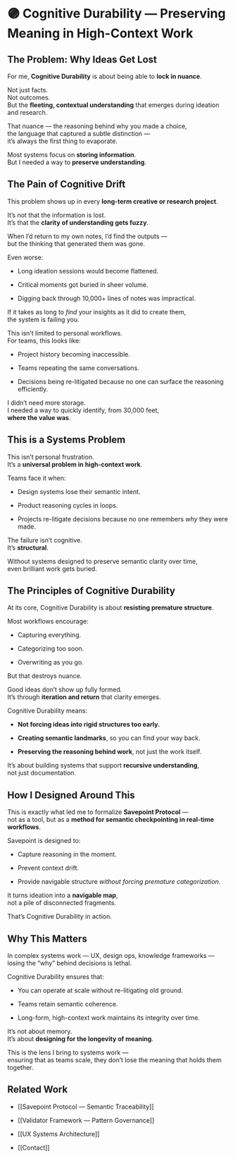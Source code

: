 # 🟣 **Cognitive Durability — Preserving Meaning in High-Context Work**

## The Problem: Why Ideas Get Lost

For me, **Cognitive Durability** is about being able to **lock in nuance**.

Not just facts.  
Not outcomes.  
But the **fleeting, contextual understanding** that emerges during ideation and research.

That nuance — the reasoning behind why you made a choice,  
the language that captured a subtle distinction —  
it’s always the first thing to evaporate.

Most systems focus on **storing information**.  
But I needed a way to **preserve understanding**.

## The Pain of Cognitive Drift

This problem shows up in every **long-term creative or research project**.

It’s not that the information is lost.  
It’s that the **clarity of understanding gets fuzzy**.

When I’d return to my own notes, I’d find the outputs —  
but the thinking that generated them was gone.

Even worse:

- Long ideation sessions would become flattened.
    
- Critical moments got buried in sheer volume.
    
- Digging back through 10,000+ lines of notes was impractical.
    

If it takes as long to _find_ your insights as it did to create them,  
the system is failing you.

This isn’t limited to personal workflows.  
For teams, this looks like:

- Project history becoming inaccessible.
    
- Teams repeating the same conversations.
    
- Decisions being re-litigated because no one can surface the reasoning efficiently.
    

I didn’t need more storage.  
I needed a way to quickly identify, from 30,000 feet,  
**where the value was**.

## This is a Systems Problem

This isn’t personal frustration.  
It’s a **universal problem in high-context work**.

Teams face it when:

- Design systems lose their semantic intent.
    
- Product reasoning cycles in loops.
    
- Projects re-litigate decisions because no one remembers _why_ they were made.
    

The failure isn’t cognitive.  
It’s **structural**.

Without systems designed to preserve semantic clarity over time,  
even brilliant work gets buried.

## The Principles of Cognitive Durability

At its core, Cognitive Durability is about **resisting premature structure**.

Most workflows encourage:

- Capturing everything.
    
- Categorizing too soon.
    
- Overwriting as you go.
    

But that destroys nuance.

Good ideas don’t show up fully formed.  
It’s through **iteration and return** that clarity emerges.

Cognitive Durability means:

- **Not forcing ideas into rigid structures too early.**
    
- **Creating semantic landmarks**, so you can find your way back.
    
- **Preserving the reasoning behind work**, not just the work itself.
    

It’s about building systems that support **recursive understanding**,  
not just documentation.

## How I Designed Around This

This is exactly what led me to formalize **Savepoint Protocol** —  
not as a tool, but as a **method for semantic checkpointing in real-time workflows**.

Savepoint is designed to:

- Capture reasoning in the moment.
    
- Prevent context drift.
    
- Provide navigable structure _without forcing premature categorization_.
    

It turns ideation into a **navigable map**,  
not a pile of disconnected fragments.

That’s Cognitive Durability in action.

## Why This Matters

In complex systems work — UX, design ops, knowledge frameworks —  
losing the “why” behind decisions is lethal.

Cognitive Durability ensures that:

- You can operate at scale without re-litigating old ground.
    
- Teams retain semantic coherence.
    
- Long-form, high-context work maintains its integrity over time.
    

It’s not about memory.  
It’s about **designing for the longevity of meaning**.

This is the lens I bring to systems work —  
ensuring that as teams scale, they don’t lose the meaning that holds them together.

## Related Work

- [[Savepoint Protocol — Semantic Traceability]]
    
- [[Validator Framework — Pattern Governance]]
    
- [[UX Systems Architecture]]
    
- [[Contact]]
